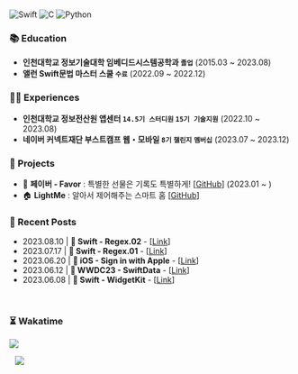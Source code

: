 
<br/>

![Swift] ![C] ![Python]

### 📚 Education

- **인천대학교 정보기술대학 임베디드시스템공학과 `졸업`** (2015.03 ~ 2023.08)<br/>
- **앨런 Swift문법 마스터 스쿨 `수료`** (2022.09 ~ 2022.12)<br/>

### 👨‍💻 Experiences

- **인천대학교 정보전산원 앱센터 `14.5기 스터디원` `15기 기술지원`** (2022.10 ~ 2023.08)<br/>
- **네이버 커넥트재단 부스트캠프 웹・모바일 `8기` `챌린지` `멤버십`** (2023.07 ~ 2023.12)<br/>

### 💾 Projects

- 🎁 **페이버 - Favor** : 특별한 선물은 기록도 특별하게! [[GitHub](https://github.com/Favor-Gift-Reminder/Favor-iOS)] (2023.01 ~ ) <br/>
- 🏠 **LightMe** : 알아서 제어해주는 스마트 홈 [[GitHub](https://github.com/StanSign/Capstone-Zigbee)] <br/>

### 📝 Recent Posts
- 2023.08.10 | **🍎 Swift - Regex.02** - [[Link](https://www.nomatterjun.vision/blog/Swift/19.Regex.02)] <br/>
- 2023.07.17 | **🍎 Swift - Regex.01** - [[Link](https://www.nomatterjun.vision/blog/Swift/18.Regex.01)] <br/>
- 2023.06.20 | **📱 iOS - Sign in with Apple** - [[Link](https://www.nomatterjun.vision/blog/iOS/12.SignInWithApple)] <br/>
- 2023.06.12 | **🎊 WWDC23 - SwiftData** - [[Link](https://nomatterjun.github.io/post/WWDC23%2F2023-06-12-WWDC23-03)] <br/>
- 2023.06.08 | **🍎 Swift - WidgetKit** - [[Link](https://nomatterjun.github.io/post/Swift%2F2023-06-08-Swift30)] <br/>

<br/>

### ⏳ Wakatime

<a href="https://wakatime.com"><img src="https://wakatime.com/share/@4a336893-9ad6-4b39-bd9e-aed265d52768/ab6be72e-289b-4e96-b7ce-79d07dc349ed.png" /></a>

<div>
  <a href="https://nomatterjun.vision/">
<img
src="http://img.shields.io/badge/-Tech%20Blog-655ced?style=for-the-badge&logo=github&link=https://nomatterjun.vision/"
style="height : auto; margin-left : 10px; margin-right : 10px;" align="left"/>
</a>
</div>

<br/>

[Swift]: https://img.shields.io/badge/swift-F54A2A?style=for-the-badge&logo=swift&logoColor=white
[C]: https://img.shields.io/badge/c-%2300599C.svg?style=for-the-badge&logo=c&logoColor=white
[Python]: https://img.shields.io/badge/python-3670A0?style=for-the-badge&logo=python&logoColor=ffdd54
